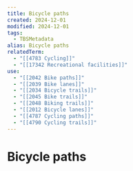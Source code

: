 ```yaml
---
title: Bicycle paths
created: 2024-12-01
modified: 2024-12-01
tags:
  - TBSMetadata
alias: Bicycle paths
relatedTerm:
  - "[[4783 Cycling]]"
  - "[[17342 Recreational facilities]]"
use:
  - "[[2042 Bike paths]]"
  - "[[2039 Bike lanes]]"
  - "[[2034 Bicycle trails]]"
  - "[[2045 Bike trails]]"
  - "[[2048 Biking trails]]"
  - "[[2012 Bicycle lanes]]"
  - "[[4787 Cycling paths]]"
  - "[[4790 Cycling trails]]"
---
```

# Bicycle paths
